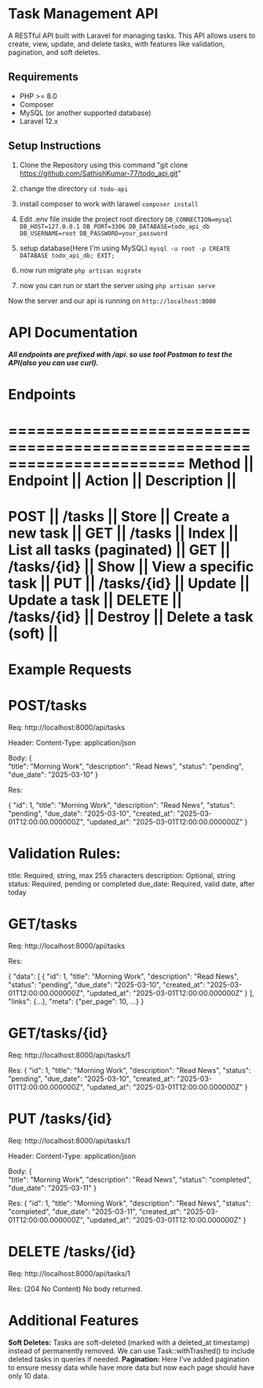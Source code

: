 # Task Management API

A RESTful API built with Laravel for managing tasks. This API allows users to create, view, update, and delete tasks, with features like validation, pagination, and soft deletes.

## Requirements

- PHP >= 8.0
- Composer
- MySQL (or another supported database)
- Laravel 12.x

## Setup Instructions

1. Clone the Repository using this command "git clone https://github.com/SathishKumar-77/todo_api.git"
2. change the directory `cd todo-api`
3. install composer to work with larawel `composer install`
4. Edit .env file inside the project root directory
`DB_CONNECTION=mysql
DB_HOST=127.0.0.1
DB_PORT=3306
DB_DATABASE=todo_api_db
DB_USERNAME=root
DB_PASSWORD=your_password`


5. setup database(Here I'm using MySQL)
`mysql -u root -p
CREATE DATABASE todo_api_db;
EXIT;`

8. now run migrate `php artisan migrate`
9. now you can run or start the server using `php artisan serve`

Now the server and our api is running on `http://localhost:8000`


API Documentation
=================

***All endpoints are prefixed with /api. so use tool Postman to test the API(also you can use curl).***

Endpoints
=========
=======================================================================
Method    || Endpoint	 ||  Action	  ||     Description               ||
=======================================================================
POST      || /tasks	     || Store     ||   Create a new task           ||
GET       || /tasks	     || Index	  ||   List all tasks (paginated)  || 
GET	      || /tasks/{id} ||	Show	  ||   View a specific task        ||
PUT	      || /tasks/{id} ||	Update    ||   Update a task               || 
DELETE    || /tasks/{id} ||	Destroy   ||   Delete a task (soft)        || 
=======================================================================


Example Requests
================

POST/tasks
==========
Req: http://localhost:8000/api/tasks

Header: Content-Type: application/json

Body: 
{    
    "title": "Morning Work",
    "description": "Read News",
    "status": "pending",
    "due_date": "2025-03-10"
}

Res:

{
    "id": 1,
    "title": "Morning Work",
    "description": "Read News",
    "status": "pending",
    "due_date": "2025-03-10",
    "created_at": "2025-03-01T12:00:00.000000Z",
    "updated_at": "2025-03-01T12:00:00.000000Z"
}


Validation Rules:
================

title: Required, string, max 255 characters
description: Optional, string
status: Required, pending or completed
due_date: Required, valid date, after today

GET/tasks
=========

Req: http://localhost:8000/api/tasks

Res:

{
    "data": [
        {
            "id": 1,
            "title": "Morning Work",
            "description": "Read News",
            "status": "pending",
            "due_date": "2025-03-10",
            "created_at": "2025-03-01T12:00:00.000000Z",
            "updated_at": "2025-03-01T12:00:00.000000Z"
        }
    ],
    "links": {...},
    "meta": {"per_page": 10, ...}
}


GET/tasks/{id}
==============

Req: http://localhost:8000/api/tasks/1

Res: 
{
    "id": 1,
    "title": "Morning Work",
    "description": "Read News",
    "status": "pending",
    "due_date": "2025-03-10",
    "created_at": "2025-03-01T12:00:00.000000Z",
    "updated_at": "2025-03-01T12:00:00.000000Z"
}


PUT /tasks/{id}
===============

Req: http://localhost:8000/api/tasks/1

Header: Content-Type: application/json

Body: 
{    
    "title": "Morning Work",
    "description": "Read News",
    "status": "completed",
    "due_date": "2025-03-11"
}

Res:
{
    "id": 1,
    "title": "Morning Work",
    "description": "Read News",
    "status": "completed",
    "due_date": "2025-03-11",
    "created_at": "2025-03-01T12:00:00.000000Z",
    "updated_at": "2025-03-01T12:10:00.000000Z"
}


DELETE /tasks/{id}
==================

Req: http://localhost:8000/api/tasks/1

Res: (204 No Content) No body returned.


Additional Features
===================

**Soft Deletes:** Tasks are soft-deleted (marked with a deleted_at timestamp) instead of permanently removed. We can use Task::withTrashed() to include deleted tasks in queries if needed.
**Pagination:** Here I've added pagination to ensure messy data while have more data but now each page should have only 10 data.








